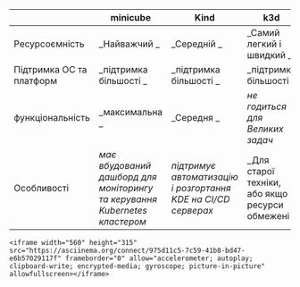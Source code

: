 ﻿
|                          | **minicube**                                                                | **Kind**                                                       | **k3d**                                           |
|--------------------------|-----------------------------------------------------------------------------|----------------------------------------------------------------|---------------------------------------------------|
| Ресурсоємність           | _Найважчий _                                                                | _Середній _                                                    | _Самий легкий і швидкий _                         |
| Підтримка ОС та платформ | _підтримка більшості _                                                      | _підтримка більшості _                                         | _підтримка більшості _                            |
| функціональність         | _максимальна _                                                              | _Середня _                                                     | _не годиться для  Великих задач_                  |
| Особливості              | _має вбудований дашборд для моніторингу та  керування Kubernetes кластером_ | _підтримує автоматизацію і  розгортання KDE на CI/CD серверах_ | _Для старої техніки, або  якщо ресурси обмежені _ |



```
<iframe width="560" height="315" src="https://asciinema.org/connect/975d11c5-7c59-41b8-bd47-e6b57029117f" frameborder="0" allow="accelerometer; autoplay; clipboard-write; encrypted-media; gyroscope; picture-in-picture" allowfullscreen></iframe>

```

